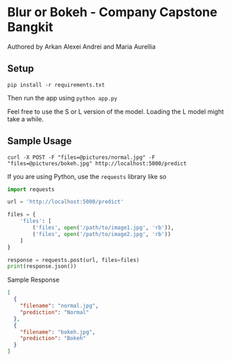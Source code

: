 # Blur or Bokeh - Company Capstone Bangkit
Authored by Arkan Alexei Andrei and Maria Aurellia
## Setup
`pip install -r requirements.txt`

Then run the app using
`python app.py`

Feel free to use the S or L version of the model. Loading the L model might take a while.

## Sample Usage
`curl -X POST -F "files=@pictures/normal.jpg" -F "files=@pictures/bokeh.jpg" http://localhost:5000/predict`

If you are using Python, use the `requests` library like so
```python
import requests

url = 'http://localhost:5000/predict'

files = {
    'files': [
        ('files', open('/path/to/image1.jpg', 'rb')),
        ('files', open('/path/to/image2.jpg', 'rb'))
    ]
}

response = requests.post(url, files=files)
print(response.json())
```

Sample Response
```json
[
  {
    "filename": "normal.jpg",
    "prediction": "Normal"
  },
  {
    "filename": "bokeh.jpg",
    "prediction": "Bokeh"
  }
]
```

